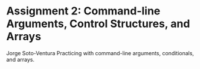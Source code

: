 # Assignment 2: Command-line Arguments, Control Structures, and Arrays
Jorge Soto-Ventura
Practicing with command-line arguments, conditionals, and arrays.
